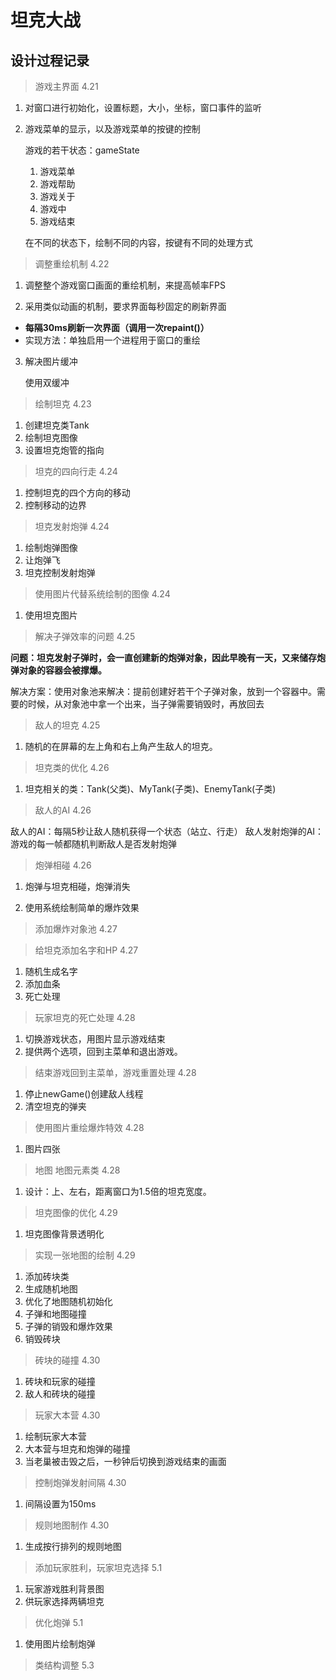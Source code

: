 # 坦克大战

## 设计过程记录

> 游戏主界面 4.21

 1. 对窗口进行初始化，设置标题，大小，坐标，窗口事件的监听

 2. 游戏菜单的显示，以及游戏菜单的按键的控制

    游戏的若干状态：gameState

    1. 游戏菜单
    2. 游戏帮助
    3. 游戏关于
    4. 游戏中
    5. 游戏结束

    在不同的状态下，绘制不同的内容，按键有不同的处理方式

> 调整重绘机制 4.22

   1. 调整整个游戏窗口画面的重绘机制，来提高帧率FPS

   2. 采用类似动画的机制，要求界面每秒固定的刷新界面

   * **每隔30ms刷新一次界面（调用一次repaint()）**
   * 实现方法：单独启用一个进程用于窗口的重绘

   3. 解决图片缓冲
      
      使用双缓冲

> 绘制坦克 4.23

   1. 创建坦克类Tank
   2. 绘制坦克图像
   3. 设置坦克炮管的指向


> 坦克的四向行走 4.24

   1. 控制坦克的四个方向的移动
   2. 控制移动的边界

> 坦克发射炮弹 4.24

   1. 绘制炮弹图像
   2. 让炮弹飞
   3. 坦克控制发射炮弹

> 使用图片代替系统绘制的图像 4.24

   1. 使用坦克图片

> 解决子弹效率的问题 4.25

   **问题：坦克发射子弹时，会一直创建新的炮弹对象，因此早晚有一天，又来储存炮弹对象的容器会被撑爆。**

   解决方案：使用对象池来解决：提前创建好若干个子弹对象，放到一个容器中。需要的时候，从对象池中拿一个出来，当子弹需要销毁时，再放回去
     
     
> 敌人的坦克 4.25

   1. 随机的在屏幕的左上角和右上角产生敌人的坦克。

> 坦克类的优化 4.26

   1. 坦克相关的类：Tank(父类)、MyTank(子类)、EnemyTank(子类)


> 敌人的AI 4.26

   敌人的AI：每隔5秒让敌人随机获得一个状态（站立、行走）
   敌人发射炮弹的AI：游戏的每一帧都随机判断敌人是否发射炮弹


> 炮弹相碰 4.26

   1. 炮弹与坦克相碰，炮弹消失
   
   2. 使用系统绘制简单的爆炸效果


> 添加爆炸对象池 4.27



> 给坦克添加名字和HP 4.27

   1. 随机生成名字
   2. 添加血条
   3. 死亡处理

> 玩家坦克的死亡处理 4.28

   1. 切换游戏状态，用图片显示游戏结束
   2. 提供两个选项，回到主菜单和退出游戏。


> 结束游戏回到主菜单，游戏重置处理 4.28

   1. 停止newGame()创建敌人线程
   2. 清空坦克的弹夹

> 使用图片重绘爆炸特效 4.28

   1. 图片四张

> 地图 地图元素类 4.28

   1. 设计：上、左右，距离窗口为1.5倍的坦克宽度。

> 坦克图像的优化 4.29

   1. 坦克图像背景透明化

> 实现一张地图的绘制 4.29

   1. 添加砖块类
   2. 生成随机地图
   3. 优化了地图随机初始化
   4. 子弹和地图碰撞
   5. 子弹的销毁和爆炸效果
   6. 销毁砖块


> 砖块的碰撞 4.30

   1. 砖块和玩家的碰撞
   2. 敌人和砖块的碰撞 

> 玩家大本营 4.30

   1. 绘制玩家大本营
   2. 大本营与坦克和炮弹的碰撞
   3. 当老巢被击毁之后，一秒钟后切换到游戏结束的画面

> 控制炮弹发射间隔 4.30

   1. 间隔设置为150ms

> 规则地图制作 4.30

   1. 生成按行排列的规则地图

> 添加玩家胜利，玩家坦克选择 5.1
    
   1. 玩家游戏胜利背景图
   2. 供玩家选择两辆坦克
   
> 优化炮弹 5.1
    
   1. 使用图片绘制炮弹
   
> 类结构调整 5.3